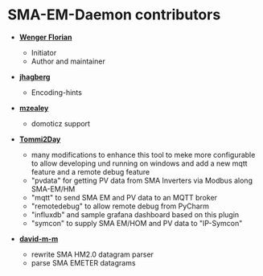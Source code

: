 SMA-EM-Daemon contributors
============================================

* **[Wenger Florian](https://github.com/datenschuft)**

  * Initiator
  * Author and maintainer

* **[jhagberg](https://github.com/jhagberg)**

  * Encoding-hints

* **[mzealey](https://github.com/mzealey)**

  * domoticz support

* **[Tommi2Day](https://github.com/Tommi2Day)**

  * many modifications to enhance this tool to meke more configurable to allow developing und running on windows and add a new mqtt feature and a remote debug feature
  * "pvdata" for getting PV data from SMA Inverters via Modbus along SMA-EM/HM
  * "mqtt" to send SMA EM and PV data to an MQTT broker
  * "remotedebug" to allow remote debug from PyCharm
  * "influxdb" and sample grafana dashboard based on this plugin
  * "symcon" to supply SMA EM/HOM and PV data to "IP-Symcon" 

* **[david-m-m](https://github.com/david-m-m)**

  * rewrite SMA HM2.0 datagram parser
  * parse SMA EMETER datagrams